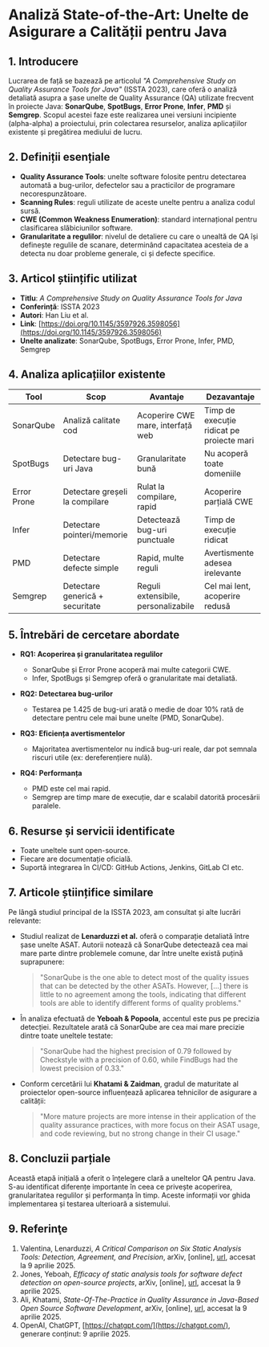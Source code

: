 # Analiză State-of-the-Art: Unelte de Asigurare a Calității pentru Java

## 1. Introducere

Lucrarea de față se bazează pe articolul _"A Comprehensive Study on Quality Assurance Tools for Java"_ (ISSTA 2023), care oferă o analiză detaliată asupra a șase unelte de Quality Assurance (QA) utilizate frecvent în proiecte Java: **SonarQube**, **SpotBugs**, **Error Prone**, **Infer**, **PMD** și **Semgrep**. Scopul acestei faze este realizarea unei versiuni incipiente (alpha-alpha) a proiectului, prin colectarea resurselor, analiza aplicațiilor existente și pregătirea mediului de lucru.

## 2. Definiții esențiale

- **Quality Assurance Tools**: unelte software folosite pentru detectarea automată a bug-urilor, defectelor sau a practicilor de programare necorespunzătoare.
- **Scanning Rules**: reguli utilizate de aceste unelte pentru a analiza codul sursă.
- **CWE (Common Weakness Enumeration)**: standard internațional pentru clasificarea slăbiciunilor software.
- **Granularitate a regulilor**: nivelul de detaliere cu care o unealtă de QA își definește regulile de scanare, determinând capacitatea acesteia de a detecta nu doar probleme generale, ci și defecte specifice.

## 3. Articol științific utilizat

- **Titlu**: _A Comprehensive Study on Quality Assurance Tools for Java_
- **Conferință**: ISSTA 2023
- **Autori**: Han Liu et al.
- **Link**: [https://doi.org/10.1145/3597926.3598056](https://doi.org/10.1145/3597926.3598056)
- **Unelte analizate**: SonarQube, SpotBugs, Error Prone, Infer, PMD, Semgrep

## 4. Analiza aplicațiilor existente

| Tool       | Scop                       | Avantaje                                   | Dezavantaje                            |
|------------|----------------------------|--------------------------------------------|----------------------------------------|
| SonarQube  | Analiză calitate cod       | Acoperire CWE mare, interfață web          | Timp de execuție ridicat pe proiecte mari |
| SpotBugs   | Detectare bug-uri Java     | Granularitate bună                          | Nu acoperă toate domeniile             |
| Error Prone| Detectare greșeli la compilare | Rulat la compilare, rapid               | Acoperire parțială CWE                 |
| Infer      | Detectare pointeri/memorie | Detectează bug-uri punctuale               | Timp de execuție ridicat               |
| PMD        | Detectare defecte simple    | Rapid, multe reguli                         | Avertismente adesea irelevante         |
| Semgrep    | Detectare generică + securitate | Reguli extensibile, personalizabile     | Cel mai lent, acoperire redusă         |

## 5. Întrebări de cercetare abordate

- **RQ1: Acoperirea și granularitatea regulilor**
  - SonarQube și Error Prone acoperă mai multe categorii CWE.
  - Infer, SpotBugs și Semgrep oferă o granularitate mai detaliată.

- **RQ2: Detectarea bug-urilor**
  - Testarea pe 1.425 de bug-uri arată o medie de doar 10% rată de detectare pentru cele mai bune unelte (PMD, SonarQube).

- **RQ3: Eficiența avertismentelor**
  - Majoritatea avertismentelor nu indică bug-uri reale, dar pot semnala riscuri utile (ex: dereferențiere nulă).

- **RQ4: Performanța**
  - PMD este cel mai rapid.
  - Semgrep are timp mare de execuție, dar e scalabil datorită procesării paralele.

## 6. Resurse și servicii identificate

- Toate uneltele sunt open-source.
- Fiecare are documentație oficială.
- Suportă integrarea în CI/CD: GitHub Actions, Jenkins, GitLab CI etc.

## 7. Articole științifice similare

Pe lângă studiul principal de la ISSTA 2023, am consultat și alte lucrări relevante:

- Studiul realizat de **Lenarduzzi et al.** oferă o comparație detaliată între șase unelte ASAT. Autorii notează că SonarQube detectează cea mai mare parte dintre problemele comune, dar între unelte există puțină suprapunere:

  > "SonarQube is the one able to detect most of the quality issues that can be detected by the other ASATs. However, [...] there is little to no agreement among the tools, indicating that different tools are able to identify different forms of quality problems."  

- În analiza efectuată de **Yeboah & Popoola**, accentul este pus pe precizia detecției. Rezultatele arată că SonarQube are cea mai mare precizie dintre toate uneltele testate:

  > "SonarQube had the highest precision of 0.79 followed by Checkstyle with a precision of 0.60, while FindBugs had the lowest precision of 0.33."  

- Conform cercetării lui **Khatami & Zaidman**, gradul de maturitate al proiectelor open-source influențează aplicarea tehnicilor de asigurare a calității:

  > "More mature projects are more intense in their application of the quality assurance practices, with more focus on their ASAT usage, and code reviewing, but no strong change in their CI usage."  

## 8. Concluzii parțiale

Această etapă inițială a oferit o înțelegere clară a uneltelor QA pentru Java. S-au identificat diferențe importante în ceea ce privește acoperirea, granularitatea regulilor și performanța în timp. Aceste informații vor ghida implementarea și testarea ulterioară a sistemului.

## 9. Referinţe

1. Valentina, Lenarduzzi, _A Critical Comparison on Six Static Analysis Tools: Detection, Agreement, and Precision_, arXiv, [online], [url](https://arxiv.org/pdf/2101.08832), accesat la 9 aprilie 2025.  
2. Jones, Yeboah, _Efficacy of static analysis tools for software defect detection on open-source projects_, arXiv, [online], [url](https://arxiv.org/pdf/2405.12333), accesat la 9 aprilie 2025.  
3. Ali, Khatami, _State-Of-The-Practice in Quality Assurance in Java-Based Open Source Software Development_, arXiv, [online], [url](https://arxiv.org/pdf/2306.09665), accesat la 9 aprilie 2025.  
4. OpenAI, ChatGPT, [https://chatgpt.com/](https://chatgpt.com/), generare conținut: 9 aprilie 2025.
